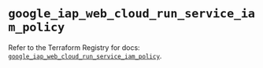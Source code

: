 # `google_iap_web_cloud_run_service_iam_policy`

Refer to the Terraform Registry for docs: [`google_iap_web_cloud_run_service_iam_policy`](https://registry.terraform.io/providers/hashicorp/google/6.42.0/docs/resources/iap_web_cloud_run_service_iam_policy).
